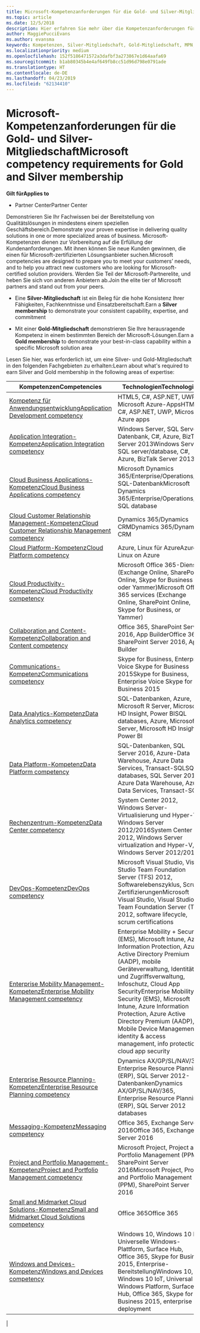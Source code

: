 ```yaml
---
title: Microsoft-Kompetenzanforderungen für die Gold- und Silver-Mitgliedschaft | Partner Center
ms.topic: article
ms.date: 12/5/2018
description: Hier erfahren Sie mehr über die Kompetenzanforderungen für die Mitgliedschaftsstufen Silver und Gold.
author: MaggiePucciEvans
ms.author: evansma
keywords: Kompetenzen, Silver-Mitgliedschaft, Gold-Mitgliedschaft, MPN, MAPS, Kenntnisse, Microsoft Partner Network, Network Mitgliedschaft
ms.localizationpriority: medium
ms.openlocfilehash: 152f5186471572a3dafbf3a273867e1d64aafa69
ms.sourcegitcommit: b1ab80345b4e4af649fb8cc51d96d798e0791ade
ms.translationtype: HT
ms.contentlocale: de-DE
ms.lasthandoff: 04/23/2019
ms.locfileid: "62134410"
---
```

# <a name="microsoft-competency-requirements-for-gold-and-silver-membership"></a><span data-ttu-id="56f5d-104">Microsoft-Kompetenzanforderungen für die Gold- und Silver-Mitgliedschaft</span><span class="sxs-lookup"><span data-stu-id="56f5d-104">Microsoft competency requirements for Gold and Silver membership</span></span>

<span data-ttu-id="56f5d-105">**Gilt für**</span><span class="sxs-lookup"><span data-stu-id="56f5d-105">**Applies to**</span></span>

- <span data-ttu-id="56f5d-106">Partner Center</span><span class="sxs-lookup"><span data-stu-id="56f5d-106">Partner Center</span></span>

<span data-ttu-id="56f5d-107">Demonstrieren Sie Ihr Fachwissen bei der Bereitstellung von Qualitätslösungen in mindestens einem speziellen Geschäftsbereich.</span><span class="sxs-lookup"><span data-stu-id="56f5d-107">Demonstrate your proven expertise in delivering quality solutions in one or more specialized areas of business.</span></span> <span data-ttu-id="56f5d-108">Microsoft-Kompetenzen dienen zur Vorbereitung auf die Erfüllung der Kundenanforderungen. Mit ihnen können Sie neue Kunden gewinnen, die einen für Microsoft-zertifizierten Lösungsanbieter suchen.</span><span class="sxs-lookup"><span data-stu-id="56f5d-108">Microsoft competencies are designed to prepare you to meet your customers’ needs, and to help you attract new customers who are looking for Microsoft-certified solution providers.</span></span> <span data-ttu-id="56f5d-109">Werden Sie Teil der Microsoft-Partnerelite, und heben Sie sich von anderen Anbietern ab.</span><span class="sxs-lookup"><span data-stu-id="56f5d-109">Join the elite tier of Microsoft partners and stand out from your peers.</span></span>

- <span data-ttu-id="56f5d-110">Eine **Silver-Mitgliedschaft** ist ein Beleg für die hohe Konsistenz Ihrer Fähigkeiten, Fachkenntnisse und Einsatzbereitschaft.</span><span class="sxs-lookup"><span data-stu-id="56f5d-110">Earn a **Silver membership** to demonstrate your consistent capability, expertise, and commitment</span></span>

- <span data-ttu-id="56f5d-111">Mit einer **Gold-Mitgliedschaft** demonstrieren Sie Ihre herausragende Kompetenz in einem bestimmten Bereich der Microsoft-Lösungen.</span><span class="sxs-lookup"><span data-stu-id="56f5d-111">Earn a **Gold membership** to demonstrate your best-in-class capability within a specific Microsoft solution area</span></span>

<span data-ttu-id="56f5d-112">Lesen Sie hier, was erforderlich ist, um eine Silver- und Gold-Mitgliedschaft in den folgenden Fachgebieten zu erhalten:</span><span class="sxs-lookup"><span data-stu-id="56f5d-112">Learn about what's required to earn Silver and Gold membership in the following areas of expertise:</span></span>

<!-- Removed the ISV competency row as per Sarah Hodge on 12/5/18 

[ISV competency](https://partner.microsoft.com/en-us/membership/isv-competency)| Azure, SQL Server 2016,  Dynamics 365, Office 365, Windows Server 2019, System Center 2016|

-->

| <span data-ttu-id="56f5d-113">Kompetenzen</span><span class="sxs-lookup"><span data-stu-id="56f5d-113">Competencies</span></span>  | <span data-ttu-id="56f5d-114">Technologien</span><span class="sxs-lookup"><span data-stu-id="56f5d-114">Technologies</span></span> |
|   ------------------   |   -------   |
| [<span data-ttu-id="56f5d-115">Kompetenz für Anwendungsentwicklung</span><span class="sxs-lookup"><span data-stu-id="56f5d-115">Application Development competency</span></span>](https://partner.microsoft.com/membership/application-development-competency) | <span data-ttu-id="56f5d-116">HTML5, C#, ASP.NET, UWP, Microsoft Azure-Apps</span><span class="sxs-lookup"><span data-stu-id="56f5d-116">HTML5, C#, ASP.NET, UWP, Microsoft Azure apps</span></span> |
| [<span data-ttu-id="56f5d-117">Application Integration-Kompetenz</span><span class="sxs-lookup"><span data-stu-id="56f5d-117">Application Integration competency</span></span>](https://partner.microsoft.com/membership/application-integration-competency) | <span data-ttu-id="56f5d-118">Windows Server, SQL Server/-Datenbank, C#, Azure, BizTalk Server 2013</span><span class="sxs-lookup"><span data-stu-id="56f5d-118">Windows Server, SQL server/database, C#, Azure, BizTalk Server 2013</span></span>|
| [<span data-ttu-id="56f5d-119">Cloud Business Applications-Kompetenz</span><span class="sxs-lookup"><span data-stu-id="56f5d-119">Cloud Business Applications competency</span></span>](https://partner.microsoft.com/membership/cloud-business-applications-competency)| <span data-ttu-id="56f5d-120">Microsoft Dynamics 365/Enterprise/Operations/AX, SQL-Datenbank</span><span class="sxs-lookup"><span data-stu-id="56f5d-120">Microsoft Dynamics 365/Enterprise/Operations/AX, SQL database</span></span> |
| [<span data-ttu-id="56f5d-121">Cloud Customer Relationship Management-Kompetenz</span><span class="sxs-lookup"><span data-stu-id="56f5d-121">Cloud Customer Relationship Management competency</span></span>](https://partner.microsoft.com/membership/cloud-customer-relationship-management-competency)| <span data-ttu-id="56f5d-122">Dynamics 365/Dynamics CRM</span><span class="sxs-lookup"><span data-stu-id="56f5d-122">Dynamics 365/Dynamics CRM</span></span> |
| [<span data-ttu-id="56f5d-123">Cloud Platform-Kompetenz</span><span class="sxs-lookup"><span data-stu-id="56f5d-123">Cloud Platform competency</span></span>](https://partner.microsoft.com/membership/cloud-platform-competency)| <span data-ttu-id="56f5d-124">Azure, Linux für Azure</span><span class="sxs-lookup"><span data-stu-id="56f5d-124">Azure, Linux on Azure</span></span> |
| [<span data-ttu-id="56f5d-125">Cloud Productivity-Kompetenz</span><span class="sxs-lookup"><span data-stu-id="56f5d-125">Cloud Productivity competency</span></span>](https://partner.microsoft.com/membership/cloud-productivity-competency)| <span data-ttu-id="56f5d-126">Microsoft Office 365-Dienste (Exchange Online, SharePoint Online, Skype for Business oder Yammer)</span><span class="sxs-lookup"><span data-stu-id="56f5d-126">Microsoft Office 365 services (Exchange Online, SharePoint Online, Skype for Business, or Yammer)</span></span>|
| [<span data-ttu-id="56f5d-127">Collaboration and Content-Kompetenz</span><span class="sxs-lookup"><span data-stu-id="56f5d-127">Collaboration and Content competency</span></span>](https://partner.microsoft.com/membership/collaboration-and-content-competency)| <span data-ttu-id="56f5d-128">Office 365, SharePoint Server 2016, App Builder</span><span class="sxs-lookup"><span data-stu-id="56f5d-128">Office 365, SharePoint Server 2016, App Builder</span></span> |
| [<span data-ttu-id="56f5d-129">Communications-Kompetenz</span><span class="sxs-lookup"><span data-stu-id="56f5d-129">Communications competency</span></span>](https://partner.microsoft.com/membership/communications-competency)| <span data-ttu-id="56f5d-130">Skype for Business, Enterprise Voice Skype for Business 2015</span><span class="sxs-lookup"><span data-stu-id="56f5d-130">Skype for Business, Enterprise Voice Skype for Business 2015</span></span> |
| [<span data-ttu-id="56f5d-131">Data Analytics-Kompetenz</span><span class="sxs-lookup"><span data-stu-id="56f5d-131">Data Analytics competency</span></span>](https://partner.microsoft.com/membership/data-analytics-competency)| <span data-ttu-id="56f5d-132">SQL-Datenbanken, Azure, Microsoft R Server, Microsoft HD Insight, Power BI</span><span class="sxs-lookup"><span data-stu-id="56f5d-132">SQL databases, Azure, Microsoft R Server, Microsoft HD Insight, Power BI</span></span> |
| [<span data-ttu-id="56f5d-133">Data Platform-Kompetenz</span><span class="sxs-lookup"><span data-stu-id="56f5d-133">Data Platform competency</span></span>](https://partner.microsoft.com/membership/data-platform-competency)| <span data-ttu-id="56f5d-134">SQL-Datenbanken, SQL Server 2016, Azure-Data Warehouse, Azure Data Services, Transact-SQL</span><span class="sxs-lookup"><span data-stu-id="56f5d-134">SQL databases, SQL Server 2016, Azure Data Warehouse, Azure Data Services, Transact-SQL</span></span> |
| [<span data-ttu-id="56f5d-135">Rechenzentrum-Kompetenz</span><span class="sxs-lookup"><span data-stu-id="56f5d-135">Data Center competency</span></span>](https://partner.microsoft.com/membership/datacenter-competency)| <span data-ttu-id="56f5d-136">System Center 2012, Windows Server-Virtualisierung und Hyper-V, Windows Server 2012/2016</span><span class="sxs-lookup"><span data-stu-id="56f5d-136">System Center 2012, Windows Server virtualization and Hyper-V, Windows Server 2012/2016</span></span> |
| [<span data-ttu-id="56f5d-137">DevOps-Kompetenz</span><span class="sxs-lookup"><span data-stu-id="56f5d-137">DevOps competency</span></span>](https://partner.microsoft.com/membership/devops-competency)| <span data-ttu-id="56f5d-138">Microsoft Visual Studio, Visual Studio Team Foundation Server (TFS) 2012, Softwarelebenszyklus, Scrum-Zertifizierungen</span><span class="sxs-lookup"><span data-stu-id="56f5d-138">Microsoft Visual Studio, Visual Studio Team Foundation Server (TFS) 2012, software lifecycle, scrum certifications</span></span> |
| [<span data-ttu-id="56f5d-139">Enterprise Mobility Management-Kompetenz</span><span class="sxs-lookup"><span data-stu-id="56f5d-139">Enterprise Mobility Management competency</span></span>](https://partner.microsoft.com/membership/enterprise-mobility-management-competency)| <span data-ttu-id="56f5d-140">Enterprise Mobility + Security (EMS), Microsoft Intune, Azure Information Protection, Azure Active Directory Premium (AADP), mobile Geräteverwaltung, Identitäts- und Zugriffsverwaltung, Infoschutz, Cloud App Security</span><span class="sxs-lookup"><span data-stu-id="56f5d-140">Enterprise Mobility + Security (EMS), Microsoft Intune, Azure Information Protection, Azure Active Directory Premium (AADP), Mobile Device Management, identity & access management, info protection, cloud app security</span></span> |
| [<span data-ttu-id="56f5d-141">Enterprise Resource Planning-Kompetenz</span><span class="sxs-lookup"><span data-stu-id="56f5d-141">Enterprise Resource Planning competency</span></span>](https://partner.microsoft.com/membership/enterprise-resource-planning-competency)| <span data-ttu-id="56f5d-142">Dynamics AX/GP/SL/NAV/365, Enterprise Resource Planning (ERP), SQL Server 2012-Datenbanken</span><span class="sxs-lookup"><span data-stu-id="56f5d-142">Dynamics AX/GP/SL/NAV/365, Enterprise Resource Planning (ERP), SQL Server 2012 databases</span></span>  |
| [<span data-ttu-id="56f5d-143">Messaging-Kompetenz</span><span class="sxs-lookup"><span data-stu-id="56f5d-143">Messaging competency</span></span>](https://partner.microsoft.com/membership/messaging-competency)| <span data-ttu-id="56f5d-144">Office 365, Exchange Server 2016</span><span class="sxs-lookup"><span data-stu-id="56f5d-144">Office 365, Exchange Server 2016</span></span> |
| [<span data-ttu-id="56f5d-145">Project and Portfolio Management-Kompetenz</span><span class="sxs-lookup"><span data-stu-id="56f5d-145">Project and Portfolio Management competency</span></span>](https://partner.microsoft.com/membership/project-portfolio-management-competency)| <span data-ttu-id="56f5d-146">Microsoft Project, Project and Portfolio Management (PPM), SharePoint Server 2016</span><span class="sxs-lookup"><span data-stu-id="56f5d-146">Microsoft Project, Project and Portfolio Management (PPM), SharePoint Server 2016</span></span>|
| [<span data-ttu-id="56f5d-147">Small and Midmarket Cloud Solutions-Kompetenz</span><span class="sxs-lookup"><span data-stu-id="56f5d-147">Small and Midmarket Cloud Solutions competency</span></span>](https://partner.microsoft.com/membership/small-midmarket-cloud-solutions-competency)| <span data-ttu-id="56f5d-148">Office 365</span><span class="sxs-lookup"><span data-stu-id="56f5d-148">Office 365</span></span> |
| [<span data-ttu-id="56f5d-149">Windows and Devices-Kompetenz</span><span class="sxs-lookup"><span data-stu-id="56f5d-149">Windows and Devices competency</span></span>](https://partner.microsoft.com/membership/windows-and-devices-competency)| <span data-ttu-id="56f5d-150">Windows 10, Windows 10 IoT, Universelle Windows-Plattform, Surface Hub, Office 365, Skype for Business 2015, Enterprise-Bereitstellung</span><span class="sxs-lookup"><span data-stu-id="56f5d-150">Windows 10, Windows 10 IoT, Universal Windows Platform, Surface Hub, Office 365, Skype for Business 2015, enterprise deployment</span></span> |
|